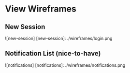 # View Wireframes

## New Session
![new-session]
[new-session]: ./wireframes/login.png

## Notification List (nice-to-have)
![notifications]
[notifications]: ./wireframes/notifications.png
